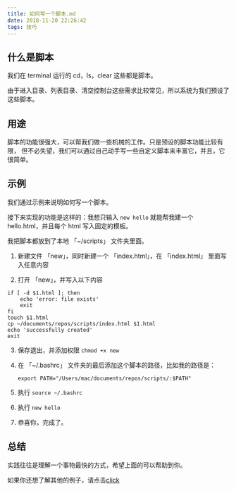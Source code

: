 ```yaml
---
title: 如何写一个脚本.md
date: 2018-11-20 22:26:42
tags: 技巧
---
```


## 什么是脚本

我们在 terminal 运行的 cd，ls，clear 这些都是脚本。

由于进入目录、列表目录、清空控制台这些需求比较常见，所以系统为我们预设了这些脚本。

## 用途

脚本的功能很强大，可以帮我们做一些机械的工作。只是预设的脚本功能比较有限，
但不必失望，我们可以通过自己动手写一些自定义脚本来丰富它，并且，它很简单。

## 示例

我们通过示例来说明如何写一个脚本。

接下来实现的功能是这样的：我想只输入 `new hello` 就能帮我建一个 hello.html，并且每个 html 写入固定的模板。

我把脚本都放到了本地 「~/scripts」 文件夹里面。


1. 新建文件 「new」，同时新建一个 「index.html」，在 「index.html」 里面写入任意内容

2. 打开 「new」，并写入以下内容

```shell
if [ -d $1.html ]; then
    echo 'error: file exists'
    exit
fi
touch $1.html
cp ~/documents/repos/scripts/index.html $1.html
echo 'successfully created'
exit
```

3. 保存退出，并添加权限 `chmod +x new`

4. 在 「~/.bashrc」 文件夹的最后添加这个脚本的路径，比如我的路径是：

     `export PATH="/Users/mac/documents/repos/scripts/:$PATH"`

5. 执行 `source ~/.bashrc`

6. 执行 `new hello`

7. 恭喜你，完成了。

## 总结

实践往往是理解一个事物最快的方式，希望上面的可以帮助到你。

如果你还想了解其他的例子，请点击[click](https://github.com/mysteryven/blog/blob/master/Notes/note-3.md)

